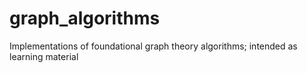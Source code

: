 # graph_algorithms
Implementations of foundational graph theory algorithms; intended as learning material
